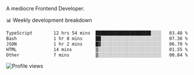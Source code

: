 A mediocre Frontend Developer.

📊 Weekly development breakdown
<!--START_SECTION:waka-->

```txt
TypeScript        12 hrs 54 mins  █████████████████████░░░░   83.48 %
Bash              1 hr 8 mins     ██░░░░░░░░░░░░░░░░░░░░░░░   07.36 %
JSON              1 hr 2 mins     █▓░░░░░░░░░░░░░░░░░░░░░░░   06.70 %
HTML              14 mins         ▒░░░░░░░░░░░░░░░░░░░░░░░░   01.55 %
Other             7 mins          ▒░░░░░░░░░░░░░░░░░░░░░░░░   00.84 %
```

<!--END_SECTION:waka-->

<img src="https://gpvc.arturio.dev/iqbalfasri" alt="Profile views"/>
